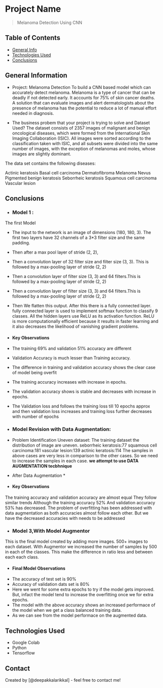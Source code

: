 # Project Name
> Melanoma Detection Using CNN


## Table of Contents
* [General Info](#general-information)
* [Technologies Used](#technologies-used)
* [Conclusions](#conclusions)


<!-- You can include any other section that is pertinent to your problem -->

## General Information
- Project: Melanoma Detection
To build a CNN based model which can accurately detect melanoma. Melanoma is a type of cancer that can be deadly if not detected early. It accounts for 75% of skin cancer deaths. A solution that can evaluate images and alert dermatologists about the presence of melanoma has the potential to reduce a lot of manual effort needed in diagnosis.


- The business probem that your project is trying to solve and Dataset Used?
The dataset consists of 2357 images of malignant and benign oncological diseases, which were formed from the International Skin Imaging Collaboration (ISIC). All images were sorted according to the classification taken with ISIC, and all subsets were divided into the same number of images, with the exception of melanomas and moles, whose images are slightly dominant.


The data set contains the following diseases:

Actinic keratosis
Basal cell carcinoma
Dermatofibroma
Melanoma
Nevus
Pigmented benign keratosis
Seborrheic keratosis
Squamous cell carcinoma
Vascular lesion
 

## Conclusions
- ### Model 1 :
The first Model 
- The input to the network is an image of dimensions (180, 180, 3). The first two layers have 32 channels of a 3*3 filter size and the same padding. 
- Then after a max pool layer of stride (2, 2), 
- Then a convolution layer of 32 filter size and filter size (3, 3). This is followed by a max-pooling layer of stride (2, 2) 
- Then a convolution layer of filter size (3, 3) and 64 filters.This is followed by a max-pooling layer of stride (2, 2) 
- Then a convolution layer of filter size (3, 3) and 64 filters.This is followed by a max-pooling layer of stride (2, 2)
- Then We flatten this output. After this there is a fully connected layer. fully connected layer is used to implement softmax function to classify 9 classes. All the hidden layers use ReLU as its activation function. ReLU is more computationally efficient because it results in faster learning and it also decreases the likelihood of vanishing gradient problems.

- #### Key Observations
*   The training 69% and validation 51% accuracy are different 
*   Validation Accuracy is much lesser than Training accuracy.


*   The difference in training and validation accuracy shows the clear case of model being overfit
*   The training accuracy increases with increase in epochs. 
*   The validation accuracy shows is stable and decreases with increase in epochs. 
*  The Validation loss and follows the training loss till 10 epochs approx and then validation loss increases and training loss further decreases with number of epochs


- ### Model Revision with Data Augmentation:
- Problem Identification
Uneven dataset: The training dataset the distribution of image are uneven.
seborrheic keratosis:77
squamous cell carcinoma:181
vascular lesion:139
actinic keratosis:114
The samples in above cases are very less in comparison to 
the other cases. So we need to increase the samples in each case.
**we attempt to use DATA AUGMENTATION tecbhnique**
* After Data Augmentation *
- #### Key Observations
The training accuracy and validation accuracy are almost equal
They follow similar trends
Although the training accuracy 52%
And validation accuracy 53% has decreased.
The problem of overfitting has been addressed with data augmentation as both accuracies almost follow each other.
But we have the decreased accuracies with needs to be addressed

- ### Model 3,With Model Augmentor
This is the final model created by adding more images. 500+ images to each dataset.
With Augmentor we increased the number of samples by 500 in each of the classes. This make the difference in ratio less and between each each class.

- #### Final Model Observations
- The accuracy of test set is 90%
- Accuracy of validation dats set is 80%
- Here we went for some extra epochs to try if the model gets improved. But, infact the model tend to increase the overfitting once we for extra epochs.
- The model with the above accuracy shows an increased performace of the model when we get a class balanced training data.
- As we can see from the model performace on the augmented data. 




## Technologies Used
- Google Colab
- Python
- Tensorflow





## Contact
Created by [@deepakkalarikkal] - feel free to contact me!


<!-- Optional -->
<!-- ## License -->
<!-- This project is open source and available under the [... License](). -->

<!-- You don't have to include all sections - just the one's relevant to your project -->
